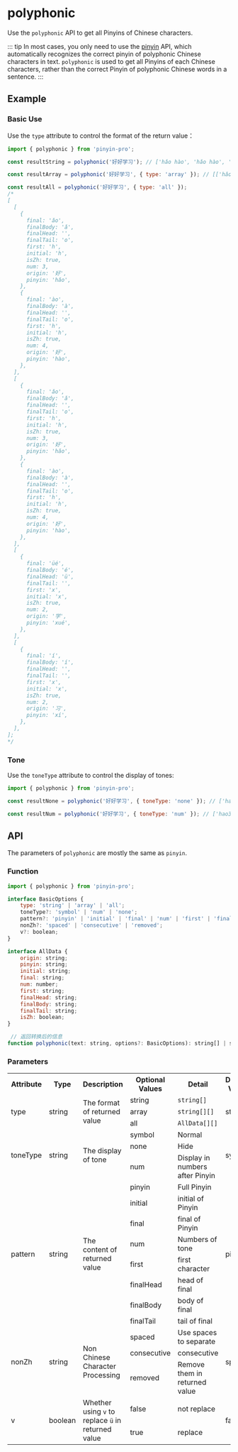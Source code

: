 # polyphonic <Badge type="tip" text="v3.15.0+" vertical="middle" />

Use the `polyphonic` API to get all Pinyins of Chinese characters.

::: tip
In most cases, you only need to use the [pinyin](/use/pinyin.md) API, which automatically recognizes the correct pinyin of polyphonic Chinese characters in text. `polyphonic` is used to get all Pinyins of each Chinese characters, rather than the correct Pinyin of polyphonic Chinese words in a sentence.
:::

## Example

### Basic Use

Use the `type` attribute to control the format of the return value：

```js
import { polyphonic } from 'pinyin-pro';

const resultString = polyphonic('好好学习'); // ['hǎo hào', 'hǎo hào', 'xué', 'xí']

const resultArray = polyphonic('好好学习', { type: 'array' }); // [['hǎo', 'hào'], ['hǎo', 'hào'], ['xué'], ['xí']]

const resultAll = polyphonic('好好学习', { type: 'all' });
/*
[
  [
    {
      final: 'ǎo',
      finalBody: 'ǎ',
      finalHead: '',
      finalTail: 'o',
      first: 'h',
      initial: 'h',
      isZh: true,
      num: 3,
      origin: '好',
      pinyin: 'hǎo',
    },
    {
      final: 'ào',
      finalBody: 'à',
      finalHead: '',
      finalTail: 'o',
      first: 'h',
      initial: 'h',
      isZh: true,
      num: 4,
      origin: '好',
      pinyin: 'hào',
    },
  ],
  [
    {
      final: 'ǎo',
      finalBody: 'ǎ',
      finalHead: '',
      finalTail: 'o',
      first: 'h',
      initial: 'h',
      isZh: true,
      num: 3,
      origin: '好',
      pinyin: 'hǎo',
    },
    {
      final: 'ào',
      finalBody: 'à',
      finalHead: '',
      finalTail: 'o',
      first: 'h',
      initial: 'h',
      isZh: true,
      num: 4,
      origin: '好',
      pinyin: 'hào',
    },
  ],
  [
    {
      final: 'üé',
      finalBody: 'é',
      finalHead: 'ü',
      finalTail: '',
      first: 'x',
      initial: 'x',
      isZh: true,
      num: 2,
      origin: '学',
      pinyin: 'xué',
    },
  ],
  [
    {
      final: 'í',
      finalBody: 'í',
      finalHead: '',
      finalTail: '',
      first: 'x',
      initial: 'x',
      isZh: true,
      num: 2,
      origin: '习',
      pinyin: 'xí',
    },
  ],
];
*/
```

### Tone

Use the `toneType` attribute to control the display of tones:

```js
import { polyphonic } from 'pinyin-pro';

const resultNone = polyphonic('好好学习', { toneType: 'none' }); // ['hao', 'hao', 'xue', 'xi']

const resultNum = polyphonic('好好学习', { toneType: 'num' }); // ['hao3 hao4', 'hao3 hao4', 'xue2', 'xi2']
```

## API

The parameters of `polyphonic` are mostly the same as `pinyin`.

### Function

```js
import { polyphonic } from 'pinyin-pro';

interface BasicOptions {
    type: 'string' | 'array' | 'all';
    toneType?: 'symbol' | 'num' | 'none';
    pattern?: 'pinyin' | 'initial' | 'final' | 'num' | 'first' | 'finalHead' | 'finalBody' | 'finalTail';
    nonZh?: 'spaced' | 'consecutive' | 'removed';
    v?: boolean;
}

interface AllData {
    origin: string;
    pinyin: string;
    initial: string;
    final: string;
    num: number;
    first: string;
    finalHead: string;
    finalBody: string;
    finalTail: string;
    isZh: boolean;
}

 // 返回转换后的信息
function polyphonic(text: string, options?: BasicOptions): string[] | string[][] | AllData[][]
```

### Parameters

<table>
    <tr>
        <th>Attribute</th>
        <th>Type</th>
        <th>Description</th>
        <th>Optional Values</th>
        <th>Detail</th>
        <th width="100">Default Value</th>
    </tr>
    <tr>
        <td rowspan="3">type</td>
        <td rowspan="3">string</td>
        <td rowspan="3">The format of returned value</td>
        <td>string</td>
        <td><code>string[]</code></td>
        <td rowspan="3">string</td>
    </tr>
    <tr>
        <td>array</td>
        <td><code>string[][]</code></td>
    </tr>
    <tr>
        <td>all</td>
        <td><code>AllData[][]</code></td>
    </tr>
    <tr>
        <td rowspan="3">toneType</td>
        <td rowspan="3">string</td>
        <td rowspan="3">The display of tone</td>
        <td>symbol</td>
        <td>Normal</td>
        <td rowspan="3">symbol</td>
    </tr>
    <tr>
        <td>none</td>
        <td>Hide</td>
    </tr>
    <tr>
        <td>num</td>
        <td>Display in numbers after Pinyin</td>
    </tr>
    <tr>
        <td rowspan="8">pattern</td>
        <td rowspan="8">string</td>
        <td rowspan="8">The content of returned value</td>
        <td>pinyin</td>
        <td>Full Pinyin</td>
        <td rowspan="8">pinyin</td>
    </tr>
    <tr>
        <td>initial</td>
        <td>initial of Pinyin</td>
    </tr>
    <tr>
        <td>final</td>
        <td>final of Pinyin</td>
    </tr>
    <tr>
        <td>num</td>
        <td>Numbers of tone</td>
    </tr>
    <tr>
        <td>first</td>
        <td>first character</td>
    </tr>
    <tr>
        <td>finalHead</td>
        <td>head of final</td>
    </tr>
    <tr>
        <td>finalBody</td>
        <td>body of final</td>
    </tr>
    <tr>
        <td>finalTail</td>
        <td>tail of final</td>
    </tr>
    <tr>
        <td rowspan="3">nonZh</td>
        <td rowspan="3">string</td>
        <td rowspan="3">Non Chinese Character Processing</td>
        <td>spaced</td>
        <td>Use spaces to separate</td>
        <td rowspan="3">spaced</td>
    </tr>
    <tr>
        <td>consecutive</td>
        <td>consecutive</td>
    </tr>
    <tr>
        <td>removed</td>
        <td>Remove them in returned value</td>
    </tr>
    <tr>
        <td rowspan="2">v</td>
        <td rowspan="2">boolean</td>
        <td rowspan="2">Whether using <code>v</code> to replace <code>ü</code> in returned value</td>
        <td>false</td>
        <td>not replace</td>
        <td rowspan="2">false</td>
    </tr>
    <tr>
        <td>true</td>
        <td>replace</td>
    </tr>
</table>
